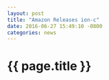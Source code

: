 ```yaml
---
layout: post
title: "Amazon Releases ion-c"
date: 2016-06-27 15:49:10 -0800
categories: news
---
```


# {{ page.title }}